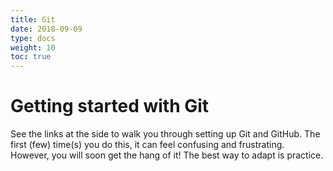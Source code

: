 ```yaml
---
title: Git
date: 2018-09-09
type: docs
weight: 10
toc: true
---
```


# Getting started with Git

See the links at the side to walk you through setting up Git and GitHub. The first (few) time(s) you do this, it can feel confusing and frustrating. However, you will soon get the hang of it! The best way to adapt is practice. 